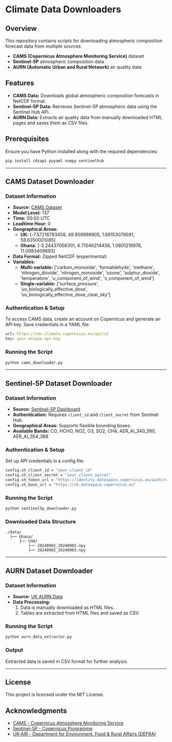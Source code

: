 # Climate Data Downloaders

## Overview
This repository contains scripts for downloading atmospheric composition forecast data from multiple sources:
- **CAMS (Copernicus Atmosphere Monitoring Service)** dataset
- **Sentinel-5P** atmospheric composition data
- **AURN (Automatic Urban and Rural Network)** air quality data

## Features
- **CAMS Data:** Downloads global atmospheric composition forecasts in NetCDF format.
- **Sentinel-5P Data:** Retrieves Sentinel-5P atmospheric data using the Sentinel Hub API.
- **AURN Data:** Extracts air quality data from manually downloaded HTML pages and saves them as CSV files.

## Prerequisites
Ensure you have Python installed along with the required dependencies:

```sh
pip install cdsapi pyyaml numpy sentinelhub
```

---

## **CAMS Dataset Downloader**

### **Dataset Information**
- **Source:** [CAMS Dataset](https://ads.atmosphere.copernicus.eu/datasets/cams-global-atmospheric-composition-forecasts?tab=overview)
- **Model Level:** 137
- **Time:** 00:00 UTC
- **Leadtime Hour:** 0
- **Geographical Areas:**
  - **UK:** [-7.57216793459, 49.959999905, 1.68153079591, 58.6350001085]
  - **Ghana:** [-3.24437008301, 4.71046214438, 1.0601216976, 11.0983409693]
- **Data Format:** Zipped NetCDF (experimental)
- **Variables:**
  - **Multi-variable:** ['carbon_monoxide', 'formaldehyde', 'methane', 'nitrogen_dioxide', 'nitrogen_monoxide', 'ozone', 'sulphur_dioxide', 'temperature', 'u_component_of_wind', 'v_component_of_wind']
  - **Single-variable:** ['surface_pressure', 'uv_biologically_effective_dose', 'uv_biologically_effective_dose_clear_sky']

### **Authentication & Setup**
To access CAMS data, create an account on Copernicus and generate an API key. Save credentials in a YAML file:
```yaml
url: https://cds.climate.copernicus.eu/api/v2
key: your-unique-api-key
```

### **Running the Script**
```sh
python cams_downloader.py
```

---

## **Sentinel-5P Dataset Downloader**

### **Dataset Information**
- **Source:** [Sentinel-5P Dashboard](https://shapps.dataspace.copernicus.eu/dashboard/#/account/settings)
- **Authentication:** Requires `client_id` and `client_secret` from Sentinel Hub.
- **Geographical Areas:** Supports flexible bounding boxes.
- **Available Bands:** CO, HCHO, NO2, O3, SO2, CH4, AER_AI_340_380, AER_AI_354_388

### **Authentication & Setup**
Set up API credentials in a config file:
```sh
config.sh_client_id = "your_client_id"
config.sh_client_secret = "your_client_secret"
config.sh_token_url = "https://identity.dataspace.copernicus.eu/auth/realms/CDSE/protocol/openid-connect/token"
config.sh_base_url = "https://sh.dataspace.copernicus.eu"
```

### **Running the Script**
```sh
python sentinel5p_downloader.py
```

### **Downloaded Data Structure**
```
./data/
  ├── Ghana/
      ├── CH4/
          ├── 20240901_20240902.npy
          ├── 20240902_20240903.npy
```

---

## **AURN Dataset Downloader**

### **Dataset Information**
- **Source:** [UK AURN Data](https://uk-air.defra.gov.uk/data/data_selector_service)
- **Data Processing:**
  1. Data is manually downloaded as HTML files.
  2. Tables are extracted from HTML files and saved as CSV.

### **Running the Script**
```sh
python aurn_data_extractor.py
```

### **Output**
Extracted data is saved in CSV format for further analysis.

---

## **License**
This project is licensed under the MIT License.

## **Acknowledgments**
- [CAMS - Copernicus Atmosphere Monitoring Service](https://ads.atmosphere.copernicus.eu/)
- [Sentinel-5P - Copernicus Programme](https://www.copernicus.eu/en)
- [UK-AIR - Department for Environment, Food & Rural Affairs (DEFRA)](https://uk-air.defra.gov.uk/)

